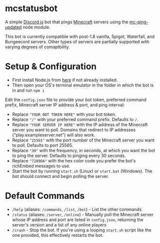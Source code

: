# mcstatusbot
A simple [Discord.js](https://www.npmjs.com/package/discord.js) bot that pings [Minecraft](https://minecraft.gamepedia.com) servers using the [mc-ping-updated](https://www.npmjs.com/package/mc-ping-updated) node module.

This bot is currently compatible with post-1.8 vanilla, Spigot, Waterfall, and Bungeecord servers. Other types of servers are partially supported with varying degrees of comaptbility.

# Setup & Configuration
- First install Node.js from [here](https://nodejs.org/en/download/) if not already installed.
- Then open your OS's terminal emulator in the folder in which the bot is in and run `npm i`

Edit the `config.json` file to provide your bot token, preferred command prefix, Minecraft server IP address & port, and ping interval:
- Replace `"YOUR BOT TOKEN HERE"` with your bot token.
- Replace `"/"` with your preferred command prefix. Defaults to `/`.
- Replace `"YOUR SERVER IP HERE"` with the IP address of the Minecraft server you want to poll. Domains that redirect to IP addresses ("play.exampleserver.net") will also work.
- Replace `"25565"` with the port number of the Minecraft server you want to poll. Defaults to port 25565.
- Replace `"30"` with the frequency, in seconds, at which you want the bot to ping the server. Defaults to pinging every 30 seconds.
- Replace `"7289DA"` with the hex color code you prefer the bot's richEmbed messages to use.
- Start the bot by running `start.sh` (Linux) or `start.bat` (Windows). The bot should connect and begin polling the server.

# Default Commands
- `/help` (aliases: `/commands`, `/list`, `/bot`) - List the other commands
- `/status` (aliases: `/server`, `/online`) - Manually poll the Minecraft server whose IP address and port are listed in `config.json`, returning the server's version and a list of any online players
- `/crash` - Stop the bot. If you're using a looping `start.sh` script like the one provided, this effectively restarts the bot.
